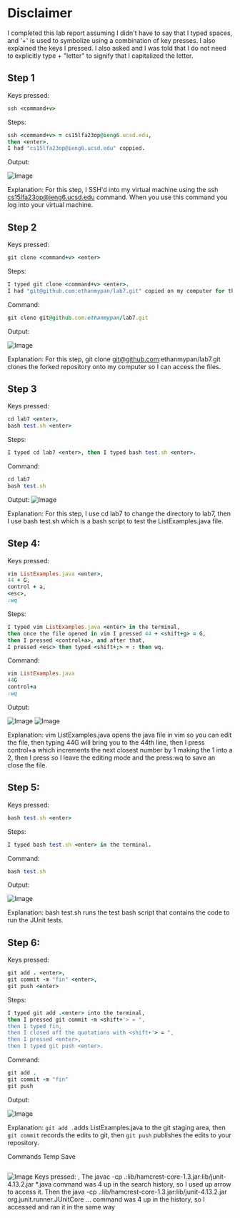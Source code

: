 # Disclaimer 
I completed this lab report assuming I didn't have to say that I typed spaces, and '+' is used to symbolize using a combination of key presses. I also explained the keys I pressed. I also asked and I was told that I do not need to explicitly type <shift> + "letter" to signify that I capitalized the letter.
## Step 1
Keys pressed:
```ruby
ssh <command+v>
```
Steps:
```ruby
ssh <command+v> = cs15lfa23op@ieng6.ucsd.edu,
then <enter>.
I had "cs15lfa23op@ieng6.ucsd.edu" coppied.
```
Output:

![Image](lab4Part1ss.png)

Explanation:
For this step, I SSH'd into my virtual machine using the ssh cs15lfa23op@ieng6.ucsd.edu command.
When you use this command you log into your virtual machine.

## Step 2

Keys pressed:
```ruby
git clone <command+v> <enter>
```
Steps:
```ruby
I typed git clone <command+v> <enter>.
I had "git@github.com:ethanmypan/lab7.git" copied on my computer for this command.
```
Command: 
```ruby
git clone git@github.com:ethanmypan/lab7.git
```
Output:

![Image](lab4Part2SS.png)

Explanation:
For this step, git clone git@github.com:ethanmypan/lab7.git clones the forked repository onto my computer so I can access the files.

## Step 3

Keys pressed:
```ruby
cd lab7 <enter>,
bash test.sh <enter>
```
Steps:
```ruby
I typed cd lab7 <enter>, then I typed bash test.sh <enter>. 
```
Command:
```ruby
cd lab7
bash test.sh
```
Output:
![Image](lab4Part3SS.png)

Explanation:
For this step, I use cd lab7 to change the directory to lab7, then I use bash test.sh which is a bash script to test the ListExamples.java file.

## Step 4: 

Keys pressed:
```ruby
vim ListExamples.java <enter>,
44 + G,
control + a,
<esc>,
:wq
```
Steps:
```ruby
I typed vim ListExamples.java <enter> in the terminal,
then once the file opened in vim I pressed 44 + <shift+g> = G,
then I pressed <control+a>, and after that,
I pressed <esc> then typed <shift+;> = : then wq.
```
Command:
```ruby
vim ListExamples.java
44G
control+a
:wq
```

Output:

![Image](vimListEx.png)
![Image](editVimListExamplesCode.png)

Explanation:
vim ListExamples.java opens the java file in vim so you can edit the file, then typing 44G will bring you to the 44th line, then I press control+a which increments the next closest number by 1 making the 1 into a 2, then I press <esc> so I leave the editing mode and the press:wq to save an close the file.


## Step 5:

Keys pressed:
```ruby
bash test.sh <enter>
```
Steps:
```ruby
I typed bash test.sh <enter> in the terminal.
```
Command:
```ruby
bash test.sh
```

Output:

![Image](listExamplesPassing.png)

Explanation:
bash test.sh runs the test bash script that contains the code to run the JUnit tests.

## Step 6:

Keys pressed:
```ruby
git add . <enter>,
git commit -m "fin" <enter>,
git push <enter>
```
Steps:
```ruby
I typed git add .<enter> into the terminal,
then I pressed git commit -m <shift+'> = ",
then I typed fin,
then I closed off the quotations with <shift+'> = ",
then I pressed <enter>,
then I typed git push <enter>.
```

Command:
```ruby
git add .
git commit -m "fin"
git push
```

Output:

![Image](gitaddcommitpush.png)

Explanation: 
```git add .```adds ListExamples.java to the git staging area, then ```git commit``` records the edits to git, then ```git push``` publishes the edits to your repository.


Commands Temp Save 

```ruby

```
![Image](vimListEx.png)
Keys pressed: <up><up><up><up><enter>, <up><up><up><up><enter> The javac -cp .:lib/hamcrest-core-1.3.jar:lib/junit-4.13.2.jar *.java command was 4 up in the search history, so I used up arrow to access it. Then the java -cp .:lib/hamcrest-core-1.3.jar:lib/junit-4.13.2.jar org.junit.runner.JUnitCore ... command was 4 up in the history, so I accessed and ran it in the same way
